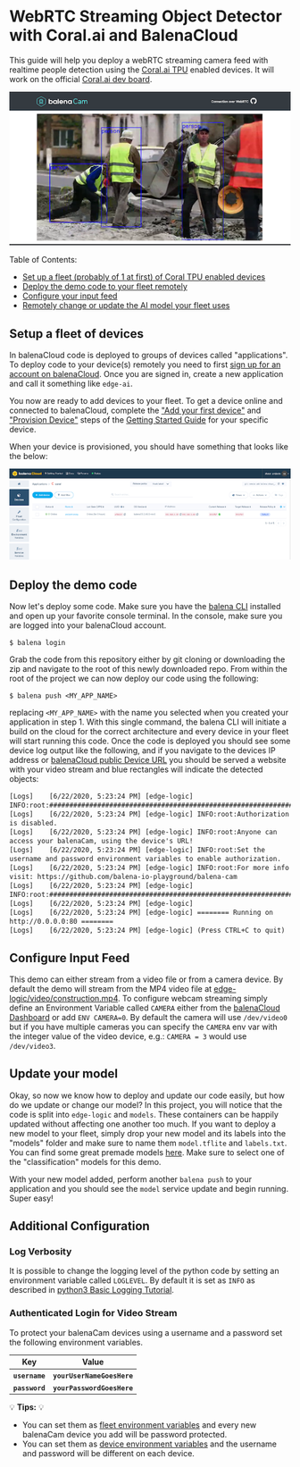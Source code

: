 # WebRTC Streaming Object Detector with Coral.ai and BalenaCloud

This guide will help you deploy a webRTC streaming camera feed with realtime people detection using the [Coral.ai TPU][coral] enabled devices. It will work on the official [Coral.ai dev board][coral-dev].

![Demo Streaming Person Detector](images/demo.png)

Table of Contents:
- [Set up a fleet (probably of 1 at first) of Coral TPU enabled devices](#setup-a-fleet-of-devices)
- [Deploy the demo code to your fleet remotely](#deploy-the-demo-code)
- [Configure your input feed](#configure-input-feed)
- [Remotely change or update the AI model your fleet uses](update-your-model)

## Setup a fleet of devices

In balenaCloud code is deployed to groups of devices called "applications". To deploy code to your device(s) remotely you need to first [sign up for an account on balenaCloud](https://dashboard.balena-cloud.com/signup). Once you are signed in, create a new application and call it something like `edge-ai`.

You now are ready to add devices to your fleet. To get a device online and connected to balenaCloud, complete the ["Add your first device"][add-new-device-coral] and ["Provision Device"][provision-device-coral] steps of the [Getting Started Guide][getting-started-balena] for your specific device.

When your device is provisioned, you should have something that looks like the below:

![Device added to balenaCloud Dashboard](images/device-added.png)

## Deploy the demo code

Now let's deploy some code. Make sure you have the [balena CLI][balena-cli] installed and open up your favorite console terminal. In the console, make sure you are logged into your balenaCloud account.
```
$ balena login
```
Grab the code from this repository either by git cloning or downloading the zip and navigate to the root of this newly downloaded repo. From within the root of the project we can now deploy our code using the following:
```
$ balena push <MY_APP_NAME>
```
replacing `<MY_APP_NAME>` with the name you selected when you created your application in step 1. With this single command, the balena CLI will initiate a build on the cloud for the correct architecture and every device in your fleet will start running this code. Once the code is deployed you should see some device log output like the following, and if you navigate to the devices IP address or [balenaCloud public Device URL][public-url] you should be served a website with your video stream and blue rectangles will indicate the detected objects:
```
[Logs]    [6/22/2020, 5:23:24 PM] [edge-logic] INFO:root:#############################################################
[Logs]    [6/22/2020, 5:23:24 PM] [edge-logic] INFO:root:Authorization is disabled.
[Logs]    [6/22/2020, 5:23:24 PM] [edge-logic] INFO:root:Anyone can access your balenaCam, using the device's URL!
[Logs]    [6/22/2020, 5:23:24 PM] [edge-logic] INFO:root:Set the username and password environment variables to enable authorization.
[Logs]    [6/22/2020, 5:23:24 PM] [edge-logic] INFO:root:For more info visit: https://github.com/balena-io-playground/balena-cam
[Logs]    [6/22/2020, 5:23:24 PM] [edge-logic] INFO:root:#############################################################
[Logs]    [6/22/2020, 5:23:24 PM] [edge-logic] 
[Logs]    [6/22/2020, 5:23:24 PM] [edge-logic] ======== Running on http://0.0.0.0:80 ========
[Logs]    [6/22/2020, 5:23:24 PM] [edge-logic] (Press CTRL+C to quit)
```

## Configure Input Feed

This demo can either stream from a video file or from a camera device. By default the demo will stream from the MP4 video file at [edge-logic/video/construction.mp4](edge-logic/video/construction.mp4). To configure webcam streaming simply define an Environment Variable called `CAMERA` either from the [balenaCloud Dashboard](https://www.balena.io/docs/learn/manage/serv-vars/#device-environment-and-service-variables) or add `ENV CAMERA=0`. By default the camera will use `/dev/video0` but if you have multiple cameras you can specify the `CAMERA` env var with the integer value of the video device, e.g.: `CAMERA = 3` would use `/dev/video3`.

## Update your model

Okay, so now we know how to deploy and update our code easily, but how do we update or change our model? In this project, you will notice that the code is split into `edge-logic` and `models`. These containers can be happily updated without affecting one another too much. If you want to deploy a new model to your fleet, simply drop your new model and its labels into the "models" folder and make sure to name them `model.tflite` and `labels.txt`. You can find some great premade models [here][coral-models]. Make sure to select one of the "classification" models for this demo.

With your new model added, perform another `balena push` to your application and you should see the `model` service update and begin running. Super easy!

## Additional Configuration

### Log Verbosity
It is possible to change the logging level of the python code by setting an environment variable called `LOGLEVEL`. By default it is set as `INFO` as described in [python3 Basic Logging Tutorial](https://docs.python.org/3/howto/logging.html#basic-logging-tutorial).

### Authenticated Login for Video Stream

To protect your balenaCam devices using a username and a password set the following environment variables.

| Key            | Value
|----------------|---------------------------
|**`username`**  | **`yourUserNameGoesHere`**
|**`password`**  | **`yourPasswordGoesHere`**

💡 **Tips:** 💡 
* You can set them as [fleet environment variables](https://www.balena.io/docs/learn/manage/serv-vars/#fleet-environment-and-service-variables) and every new balenaCam device you add will be password protected.
* You can set them as [device environment variables](https://www.balena.io/docs/learn/manage/serv-vars/#device-environment-and-service-variables) and the username and password will be different on each device.

[coral]:https://coral.ai
[coral-dev]:https://coral.ai/products/dev-board
[coral-usb]:https://coral.ai/products/accelerator/
[coral-models]:https://coral.ai/models/
[balena]:https://www.balena.io/
[getting-started-balena]:https://www.balena.io/docs/learn/getting-started
[public-url]:https://www.balena.io/docs/learn/manage/actions/#enable-public-device-url
[balena-devices]:https://www.balena.io/docs/reference/hardware/devices/
[add-new-device-coral]:https://www.balena.io/docs/learn/getting-started/coral-dev/python/#add-your-first-device
[balena-cli]:https://www.balena.io/docs/reference/balena-cli/
[provision-device-coral]:https://www.balena.io/docs/learn/getting-started/coral-dev/python/#provision-device